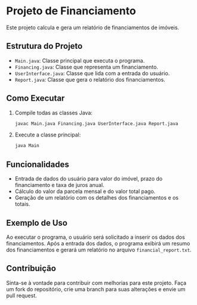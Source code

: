 # Projeto de Financiamento

Este projeto calcula e gera um relatório de financiamentos de imóveis.

## Estrutura do Projeto

- `Main.java`: Classe principal que executa o programa.
- `Financing.java`: Classe que representa um financiamento.
- `UserInterface.java`: Classe que lida com a entrada do usuário.
- `Report.java`: Classe que gera o relatório dos financiamentos.

## Como Executar

1. Compile todas as classes Java:

   ```sh
   javac Main.java Financing.java UserInterface.java Report.java
   ```

2. Execute a classe principal:
   ```sh
   java Main
   ```

## Funcionalidades

- Entrada de dados do usuário para valor do imóvel, prazo do financiamento e taxa de juros anual.
- Cálculo do valor da parcela mensal e do valor total pago.
- Geração de um relatório com os detalhes dos financiamentos e os totais.

## Exemplo de Uso

Ao executar o programa, o usuário será solicitado a inserir os dados dos financiamentos. Após a entrada dos dados, o programa exibirá um resumo dos financiamentos e gerará um relatório no arquivo `financial_report.txt`.

## Contribuição

Sinta-se à vontade para contribuir com melhorias para este projeto. Faça um fork do repositório, crie uma branch para suas alterações e envie um pull request.
